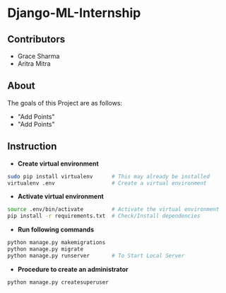# Django-ML-Internship
## Contributors
- Grace Sharma
- Aritra Mitra
## About
The goals of this Project
are as follows:
- "Add Points"
- "Add Points" 
## Instruction
- **Create virtual environment**
```bash
sudo pip install virtualenv      # This may already be installed
virtualenv .env                  # Create a virtual environment
```
- **Activate virtual environment**
```bash
source .env/bin/activate         # Activate the virtual environment
pip install -r requirements.txt  # Check/Install dependencies
```
- **Run following commands**
```bash
python manage.py makemigrations
python manage.py migrate
python manage.py runserver       # To Start Local Server 
```
- **Procedure to create an administrator**
```bash
python manage.py createsuperuser
```
